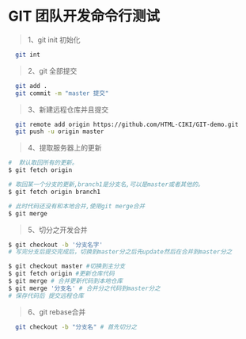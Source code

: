 # GIT 团队开发命令行测试

> 1、git init 初始化

```bash
  git int
```

> 2、git 全部提交

```bash
  git add .
  git commit -m "master 提交"
```

> 3、新建远程仓库并且提交

```bash
  git remote add origin https://github.com/HTML-CIKI/GIT-demo.git
  git push -u origin master
```

> 4、提取服务器上的更新

```bash
#  默认取回所有的更新。
$ git fetch origin

# 取回某一个分支的更新,branch1是分支名,可以是master或者其他的。
$ git fetch origin branch1

# 此时代码还没有和本地合并,使用git merge合并
$ git merge
```

> 5、切分之开发合并

```bash
$ git checkout -b '分支名字'
# 写完分支后提交完成后，切换到master分之后先update然后在合并到master分之

$ git checkout master #切换到主分支
$ git fetch origin #更新仓库代码
$ git merge # 合并更新代码到本地仓库
$ git merge '分支名' # 合并分之代码到master分之
# 保存代码后 提交远程仓库

```

> 6、git rebase合并

```bash
  git checkout -b "分支名" # 首先切分之
```